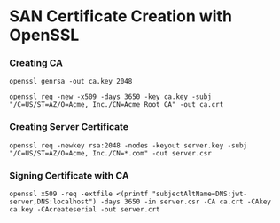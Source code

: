 # SAN Certificate Creation with OpenSSL

### Creating CA

```
openssl genrsa -out ca.key 2048

openssl req -new -x509 -days 3650 -key ca.key -subj "/C=US/ST=AZ/O=Acme, Inc./CN=Acme Root CA" -out ca.crt
```

### Creating Server Certificate
```
openssl req -newkey rsa:2048 -nodes -keyout server.key -subj "/C=US/ST=AZ/O=Acme, Inc./CN=*.com" -out server.csr
```

### Signing Certificate with CA
```
openssl x509 -req -extfile <(printf "subjectAltName=DNS:jwt-server,DNS:localhost") -days 3650 -in server.csr -CA ca.crt -CAkey ca.key -CAcreateserial -out server.crt
```